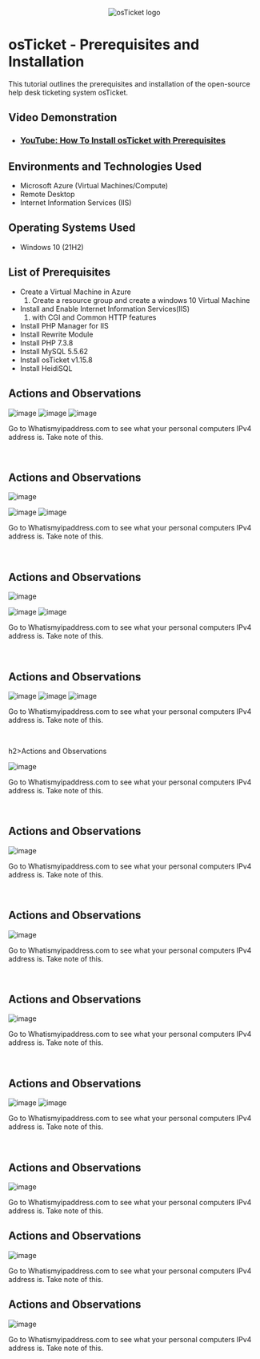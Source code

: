 <p align="center">
<img src="https://i.imgur.com/Clzj7Xs.png" alt="osTicket logo"/>
</p>

<h1>osTicket - Prerequisites and Installation</h1>
This tutorial outlines the prerequisites and installation of the open-source help desk ticketing system osTicket.<br />


<h2>Video Demonstration</h2>

- ### [YouTube: How To Install osTicket with Prerequisites](https://www.youtube.com)

<h2>Environments and Technologies Used</h2>

- Microsoft Azure (Virtual Machines/Compute)
- Remote Desktop
- Internet Information Services (IIS)

<h2>Operating Systems Used </h2>

- Windows 10</b> (21H2)

<h2>List of Prerequisites</h2>

- Create a Virtual Machine in Azure
  1. Create a resource group and create a windows 10 Virtual Machine
- Install and Enable Internet Information Services(IIS) 
  1. with CGI and Common HTTP features
- Install PHP Manager for IIS
- Install Rewrite Module
- Install PHP 7.3.8
- Install MySQL 5.5.62
- Install osTicket v1.15.8
- Install HeidiSQL

<h2>Actions and Observations</h2>


![image](https://github.com/kavismith/osticket-prereqs/assets/143667203/110eb958-21a5-4cf1-ad27-df2d55c4117a)
![image](https://github.com/kavismith/osticket-prereqs/assets/143667203/6225e3fb-22db-4744-9587-114be8049fea)
![image](https://github.com/kavismith/osticket-prereqs/assets/143667203/2e3fe46c-9fdb-4655-a609-e06b2be25e9f)

</p>
<p>
Go to Whatismyipaddress.com to see what your personal computers IPv4 address is. Take note of this. 
</p>
<br />

<h2>Actions and Observations</h2>


![image](https://github.com/kavismith/osticket-prereqs/assets/143667203/0a9d14dd-b9ae-402c-9602-f6a8ffc7c2e0)

![image](https://github.com/kavismith/osticket-prereqs/assets/143667203/5126c3c5-2410-4120-ad22-274c8b84a049)
![image](https://github.com/kavismith/osticket-prereqs/assets/143667203/7e24bd23-21a8-4862-89eb-1f9df0bf649d)

</p>
<p>
Go to Whatismyipaddress.com to see what your personal computers IPv4 address is. Take note of this. 
</p>
<br />

<h2>Actions and Observations</h2>


![image](https://github.com/kavismith/osticket-prereqs/assets/143667203/3b86ed80-8cf2-4d5b-81a1-b5916ebe8bd0)

![image](https://github.com/kavismith/osticket-prereqs/assets/143667203/6a292035-0f81-48d7-8739-d3bc203f7827)
![image](https://github.com/kavismith/osticket-prereqs/assets/143667203/22789a54-6c93-4877-8162-6bedb3390dfa)


</p>
<p>
Go to Whatismyipaddress.com to see what your personal computers IPv4 address is. Take note of this. 
</p>
<br />

<h2>Actions and Observations</h2>


![image](https://github.com/kavismith/osticket-prereqs/assets/143667203/1064037a-ef0c-4726-91e2-f1ede6e8b6e7)
![image](https://github.com/kavismith/osticket-prereqs/assets/143667203/67a09350-57f1-4678-a1d0-681fb63fc146)
![image](https://github.com/kavismith/osticket-prereqs/assets/143667203/be0e7553-78fe-46b3-85b0-c91ed0ea7f28)


</p>
<p>
Go to Whatismyipaddress.com to see what your personal computers IPv4 address is. Take note of this. 
</p>
<br />

h2>Actions and Observations</h2>


![image](https://github.com/kavismith/osticket-prereqs/assets/143667203/a9f52464-4be5-4cdd-b533-6bbbf3481138)

</p>
<p>
Go to Whatismyipaddress.com to see what your personal computers IPv4 address is. Take note of this. 
</p>
<br />

<h2>Actions and Observations</h2>

![image](https://github.com/kavismith/osticket-prereqs/assets/143667203/7e8b874c-e129-4d33-af51-9cfc5064e75c)

</p>
<p>
Go to Whatismyipaddress.com to see what your personal computers IPv4 address is. Take note of this. 
</p>
<br />
<h2>Actions and Observations</h2>

![image](https://github.com/kavismith/osticket-prereqs/assets/143667203/261fac47-1cbe-4cdc-8a6a-38145795f2bc)
</p>
<p>
Go to Whatismyipaddress.com to see what your personal computers IPv4 address is. Take note of this. 
</p>
<br />

<h2>Actions and Observations</h2>

![image](https://github.com/kavismith/osticket-prereqs/assets/143667203/261fac47-1cbe-4cdc-8a6a-38145795f2bc)
</p>
<p>
Go to Whatismyipaddress.com to see what your personal computers IPv4 address is. Take note of this. 
</p>
<br />

<h2>Actions and Observations</h2>

![image](https://github.com/kavismith/osticket-prereqs/assets/143667203/f62d24a8-7842-47ec-959d-b7fa59fa7c4d)
![image](https://github.com/kavismith/osticket-prereqs/assets/143667203/624d431f-32fd-4b15-8682-e5082b22ec93)

</p>
<p>
Go to Whatismyipaddress.com to see what your personal computers IPv4 address is. Take note of this. 
</p>
<br />

<h2>Actions and Observations</h2>

![image](https://github.com/kavismith/osticket-prereqs/assets/143667203/5636d95b-3db9-44ab-836a-e19ed80cadf9)

</p>
<p>
Go to Whatismyipaddress.com to see what your personal computers IPv4 address is. Take note of this. 
</p>

<h2>Actions and Observations</h2>

![image](https://github.com/kavismith/osticket-prereqs/assets/143667203/5636d95b-3db9-44ab-836a-e19ed80cadf9)

</p>
<p>
Go to Whatismyipaddress.com to see what your personal computers IPv4 address is. Take note of this. 
</p>

<h2>Actions and Observations</h2>

![image](https://github.com/kavismith/osticket-prereqs/assets/143667203/5636d95b-3db9-44ab-836a-e19ed80cadf9)

</p>
<p>
Go to Whatismyipaddress.com to see what your personal computers IPv4 address is. Take note of this. 
</p>
<br />
